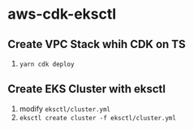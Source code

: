 # aws-cdk-eksctl
## Create VPC Stack whih CDK on TS
1. ``yarn cdk deploy``

## Create EKS Cluster with eksctl
1. modify ``eksctl/cluster.yml``
1. ``eksctl create cluster -f eksctl/cluster.yml``